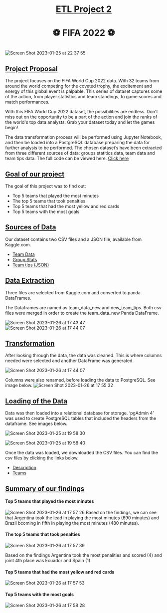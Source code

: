 # <p align="center"> <ins>ETL Project 2</ins>
# <p align="center"> :soccer: FIFA 2022 :soccer:

 ![Screen Shot 2023-01-25 at 22 37 55](https://user-images.githubusercontent.com/116304118/214707931-5c826886-1e19-40ce-9a84-8e78eea2c0f2.png)




## <ins>Project Proposal</ins>

The project focuses on the FIFA World Cup 2022 data. With 32 teams from around the world competing for the coveted trophy, the excitement and energy of this global event is palpable. This series of dataset captures some of the action, from player statistics and team standings, to game scores and match performances.

With this FIFA World Cup 2022 dataset, the possibilities are endless. Don't miss out on the opportunity to be a part of the action and join the ranks of the world's top data analysts. Grab your dataset today and let the games begin!

The data transformation process will be performed using Jupyter Notebook, and then be loaded into a PostgreSQL database preparing the data for further analysis to be performed.
The chosen dataset’s have been extracted from three different sources of data: groups statitics data, team data and team tips data.
The full code can be viewed here. <a href="https://github.com/HJandu/ETL_Project_2/blob/main/Fifa_project2.ipynb">Click here</a>  </br>

## <ins>Goal of our project</ins>
The goal of this project was to find out: 
* Top 5 teams that played the most minutes
* The top 5 teams that took penalties
* Top 5 teams that had the most yellow and red cards
* Top 5 teams with the most goals

## <ins>Sources of Data</ins>
Our dataset contains two CSV files and a JSON file, available from Kaggle.com.
* <a href="https://github.com/HJandu/ETL_Project_2/blob/main/Resources/team_data.csv">Team Data</a>  </br>
* <a href="https://github.com/HJandu/ETL_Project_2/blob/main/Resources/group_stats.csv">Group Stats</a>  </br>
* <a href="https://github.com/HJandu/ETL_Project_2/blob/main/Resources/team_tips.json">Team tips (JSON)</a>  </br> 


## <ins>Data Extraction</ins>
Three files are selected from Kaggle.com and converted to panda DataFrames.

The Dataframes are named as team_data_new and new_team_tips. Both csv files were merged in order to create the team_data_new Panda DataFrame. 

![Screen Shot 2023-01-26 at 17 43 47](https://user-images.githubusercontent.com/116304118/214910190-cba99eed-18f8-4c60-89c8-824cc751f56c.png)
![Screen Shot 2023-01-26 at 17 44 07](https://user-images.githubusercontent.com/116304118/214910244-2d7cee38-e5df-4837-b953-57bf596bd34a.png)

## <ins>Transformation</ins>
After looking through the data, the data was cleaned. This is where columns needed were selected and another DataFrame was generated. 

![Screen Shot 2023-01-26 at 17 44 07](https://user-images.githubusercontent.com/116304118/214911741-057b7712-7829-4963-ae03-076838dcccce.png)

Columns were also renamed, before loading the data to PostgreSQL. See image below. 
![Screen Shot 2023-01-26 at 17 55 32](https://user-images.githubusercontent.com/116304118/214912287-327d1d23-b7de-4d2c-bc73-0dae94c7a613.png)


## <ins>Loading of the Data</ins>
Data was then loaded into a relational database for storage. ‘pgAdmin 4’ was used to create PostgreSQL tables that included the headers from the dataframe. See images below.

![Screen Shot 2023-01-25 at 19 58 30](https://user-images.githubusercontent.com/116304118/214709587-e96a53c9-768f-4630-a491-a38e3e4f08ba.png)

![Screen Shot 2023-01-25 at 19 58 40](https://user-images.githubusercontent.com/116304118/214709679-4b0aecae-e358-44bf-aca3-7c531e0d0580.png)

Once the data was loaded, we downloaded the CSV files. You can find the csv files by clicking the links below.
* <a href="https://github.com/HJandu/ETL_Project_2/blob/main/Description_PGAdmin.csv">Description</a>  </br>
* <a href="https://github.com/HJandu/ETL_Project_2/blob/main/teams_PGAdmin.csv">Teams</a>  </br>

## <ins>Summary of our findings</ins>
#### Top 5 teams that played the most minutes

![Screen Shot 2023-01-26 at 17 57 26](https://user-images.githubusercontent.com/116304118/214913122-4dbaf3a3-b103-4d82-b335-4d21b42e9fe8.png)
Based on the findings, we can see that Argentina took the lead in playing the most minutes (690 minutes) and Brazil bcoming in fifth in playing the most minutes (480 minutes).

#### The top 5 teams that took penalties

![Screen Shot 2023-01-26 at 17 57 39](https://user-images.githubusercontent.com/116304118/214913268-b1486ae9-7a20-4c9f-a4d9-0b0ef6a8eef2.png)

Based on the findings Argentina took the most penalities and scored (4) and joint 4th place was Ecuador and Spain (1)
#### Top 5 teams that had the most yellow and red cards

![Screen Shot 2023-01-26 at 17 57 53](https://user-images.githubusercontent.com/116304118/214913309-daec10ed-5d2e-41d4-9ac7-6f950ef2b369.png)

#### Top 5 teams with the most goals

![Screen Shot 2023-01-26 at 17 58 28](https://user-images.githubusercontent.com/116304118/214913361-dc3e03be-2f8e-4636-8452-4c3bfa4faf0f.png)


